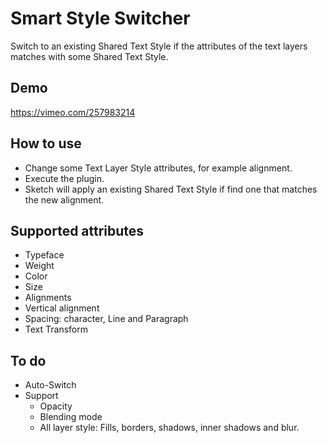 # Smart Style Switcher
Switch to an existing Shared Text Style if the attributes of the text layers matches with some Shared Text Style.

## Demo
https://vimeo.com/257983214

## How to use
- Change some Text Layer Style attributes, for example alignment.
- Execute the plugin.
- Sketch will apply an existing Shared Text Style if find one that matches the new alignment.

## Supported attributes
- Typeface
- Weight
- Color
- Size
- Alignments
- Vertical alignment
- Spacing: character, Line and Paragraph
- Text Transform

## To do
- Auto-Switch
- Support
  - Opacity
  - Blending mode
  - All layer style: Fills, borders, shadows, inner shadows and blur.
